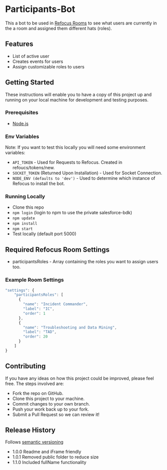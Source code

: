 # Participants-Bot
This a bot to be used in [Refocus Rooms](https://github.com/salesforce/refocus) to see what users are currently in the a room and assigned them different hats (roles).

## Features
* List of active user
* Creates events for users
* Assign customizable roles to users

## Getting Started
These instructions will enable you to have a copy of this project up and running on your local machine for development and testing purposes.

### Prerequisites
* [Node.js](https://nodejs.org/en/)

### Env Variables
Note: If you want to test this locally you will need some environment variables:
* ```API_TOKEN``` - Used for Requests to Refocus. Created in refoucs/tokens/new.
* ```SOCKET_TOKEN``` (Returned Upon Installation) - Used for Socket Connection.
* ```NODE_ENV (defaults to 'dev')``` - Used to determine which instance of Refocus to install the bot.

### Running Locally
* Clone this repo
* ```npm login``` (login to npm to use the private salesforce-bdk)
* ```npm update```
* ```npm install```
* ```npm start```
* Test locally (default port 5000)

## Required Refocus Room Settings
* participantsRoles - Array containing the roles you want to assign users too.

### Example Room Settings
```javascript
"settings": {
	"participantsRoles": [
	  {
	    "name": "Incident Commander",
	    "label": "IC",
	    "order": 1
	  },
	  {
	    "name": "Troubleshooting and Data Mining",
	    "label": "TAD",
	    "order": 20
	  }
	]
}
```

## Contributing
If you have any ideas on how this project could be improved, please feel free. The steps involved are:
* Fork the repo on GitHub.
* Clone this project to your machine.
* Commit changes to your own branch.
* Push your work back up to your fork.
* Submit a Pull Request so we can review it!

## Release History
Follows [semantic versioning](https://docs.npmjs.com/getting-started/semantic-versioning#semver-for-publishers)
* 1.0.0 Readme and iFrame friendly
* 1.0.1 Removed public folder to reduce size
* 1.1.0 Included fullName functionality